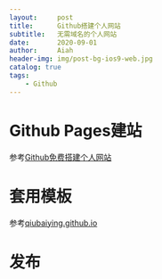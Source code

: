 ```yaml
---
layout:     post
title:      Github搭建个人网站
subtitle:   无需域名的个人网站
date:       2020-09-01
author:     Aiah
header-img: img/post-bg-ios9-web.jpg
catalog: true
tags:
    - Github
---
```

# Github Pages建站
参考[Github免费搭建个人网站](https://www.jianshu.com/p/7124c5fe0fa7)
# 套用模板
参考[qiubaiying.github.io](https://github.com/qiubaiying/qiubaiying.github.io)
# 发布
